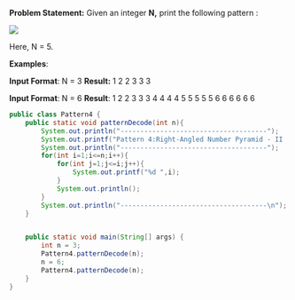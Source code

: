**Problem Statement:** Given an integer **N,** print the following pattern : 

![](https://static.takeuforward.org/wp/uploads/2023/02/image-8.png)

Here, N = 5.

**Examples**:

**Input Format**: N = 3
**Result:** 
1
2 2 
3 3 3

**Input Format**: N = 6
**Result**:
1
2 2
3 3 3
4 4 4 4
5 5 5 5 5
6 6 6 6 6 6

```java
public class Pattern4 {
    public static void patternDecode(int n){
        System.out.println("-------------------------------------");
        System.out.printf("Pattern 4:Right-Angled Number Pyramid - II | n= %d\n",n);
        System.out.println("-------------------------------------");
        for(int i=1;i<=n;i++){
            for(int j=1;j<=i;j++){
                System.out.printf("%d ",i);
            }
            System.out.println();
        }
        System.out.println("-------------------------------------\n");
    }


    public static void main(String[] args) {
        int n = 3;
        Pattern4.patternDecode(n);
        n = 6;
        Pattern4.patternDecode(n);
    }
}

```